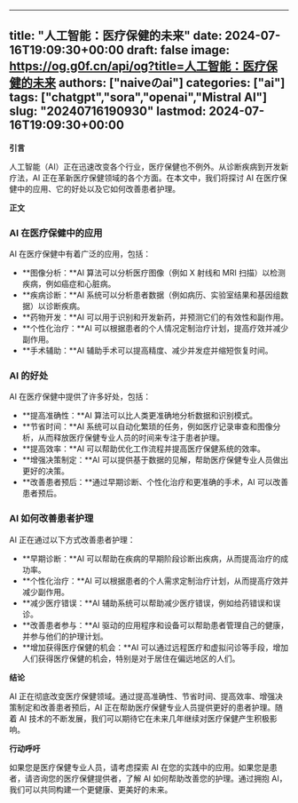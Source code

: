 
---
title: "人工智能：医疗保健的未来"
date: 2024-07-16T19:09:30+00:00
draft: false
image: https://og.g0f.cn/api/og?title=人工智能：医疗保健的未来
authors: ["naiveのai"]
categories: ["ai"]
tags: ["chatgpt","sora","openai","Mistral AI"]
slug: "20240716190930"
lastmod: 2024-07-16T19:09:30+00:00
---
**引言**

人工智能（AI）正在迅速改变各个行业，医疗保健也不例外。从诊断疾病到开发新疗法，AI 正在革新医疗保健领域的各个方面。在本文中，我们将探讨 AI 在医疗保健中的应用、它的好处以及它如何改善患者护理。

**正文**

### AI 在医疗保健中的应用

AI 在医疗保健中有着广泛的应用，包括：

- **图像分析：**AI 算法可以分析医疗图像（例如 X 射线和 MRI 扫描）以检测疾病，例如癌症和心脏病。
- **疾病诊断：**AI 系统可以分析患者数据（例如病历、实验室结果和基因组数据）以诊断疾病。
- **药物开发：**AI 可以用于识别和开发新药，并预测它们的有效性和副作用。
- **个性化治疗：**AI 可以根据患者的个人情况定制治疗计划，提高疗效并减少副作用。
- **手术辅助：**AI 辅助手术可以提高精度、减少并发症并缩短恢复时间。

### AI 的好处

AI 在医疗保健中提供了许多好处，包括：

- **提高准确性：**AI 算法可以比人类更准确地分析数据和识别模式。
- **节省时间：**AI 系统可以自动化繁琐的任务，例如医疗记录审查和图像分析，从而释放医疗保健专业人员的时间来专注于患者护理。
- **提高效率：**AI 可以帮助优化工作流程并提高医疗保健系统的效率。
- **增强决策制定：**AI 可以提供基于数据的见解，帮助医疗保健专业人员做出更好的决策。
- **改善患者预后：**通过早期诊断、个性化治疗和更准确的手术，AI 可以改善患者预后。

### AI 如何改善患者护理

AI 正在通过以下方式改善患者护理：

- **早期诊断：**AI 可以帮助在疾病的早期阶段诊断出疾病，从而提高治疗的成功率。
- **个性化治疗：**AI 可以根据患者的个人需求定制治疗计划，从而提高疗效并减少副作用。
- **减少医疗错误：**AI 辅助系统可以帮助减少医疗错误，例如给药错误和误诊。
- **改善患者参与：**AI 驱动的应用程序和设备可以帮助患者管理自己的健康，并参与他们的护理计划。
- **增加获得医疗保健的机会：**AI 可以通过远程医疗和虚拟问诊等手段，增加人们获得医疗保健的机会，特别是对于居住在偏远地区的人们。

**结论**

AI 正在彻底改变医疗保健领域。通过提高准确性、节省时间、提高效率、增强决策制定和改善患者预后，AI 正在帮助医疗保健专业人员提供更好的患者护理。随着 AI 技术的不断发展，我们可以期待它在未来几年继续对医疗保健产生积极影响。

**行动呼吁**

如果您是医疗保健专业人员，请考虑探索 AI 在您的实践中的应用。如果您是患者，请咨询您的医疗保健提供者，了解 AI 如何帮助改善您的护理。通过拥抱 AI，我们可以共同构建一个更健康、更美好的未来。